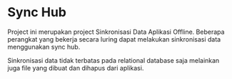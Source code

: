 # Sync Hub

Project ini merupakan project Sinkronisasi Data Aplikasi Offline. Beberapa perangkat yang bekerja secara luring dapat melakukan sinkronisasi data menggunakan sync hub.

Sinkronisasi data tidak terbatas pada relational database saja melainkan juga file yang dibuat dan dihapus dari aplikasi.
